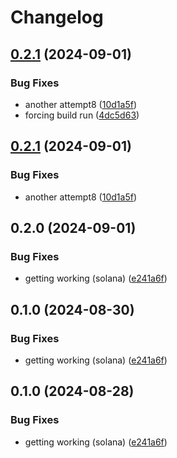 # Changelog

## [0.2.1](https://github.com/808putnam/yellowstone-grpc/compare/yellowstone-grpc-geyser-v0.2.0...yellowstone-grpc-geyser-v0.2.1) (2024-09-01)


### Bug Fixes

* another attempt8 ([10d1a5f](https://github.com/808putnam/yellowstone-grpc/commit/10d1a5fdc79e6d2adfb925833fd0a7678d87835f))
* forcing build run ([4dc5d63](https://github.com/808putnam/yellowstone-grpc/commit/4dc5d63b70c3883a5300949ab85ed6b9b09ba2f5))

## [0.2.1](https://github.com/808putnam/yellowstone-grpc/compare/yellowstone-grpc-geyser-v0.2.0...yellowstone-grpc-geyser-v0.2.1) (2024-09-01)


### Bug Fixes

* another attempt8 ([10d1a5f](https://github.com/808putnam/yellowstone-grpc/commit/10d1a5fdc79e6d2adfb925833fd0a7678d87835f))

## 0.2.0 (2024-09-01)


### Bug Fixes

* getting working (solana) ([e241a6f](https://github.com/808putnam/yellowstone-grpc/commit/e241a6f98983940e61ac6c9f5a576499a0533ec0))

## 0.1.0 (2024-08-30)


### Bug Fixes

* getting working (solana) ([e241a6f](https://github.com/808putnam/yellowstone-grpc/commit/e241a6f98983940e61ac6c9f5a576499a0533ec0))

## 0.1.0 (2024-08-28)


### Bug Fixes

* getting working (solana) ([e241a6f](https://github.com/808putnam/yellowstone-grpc/commit/e241a6f98983940e61ac6c9f5a576499a0533ec0))
